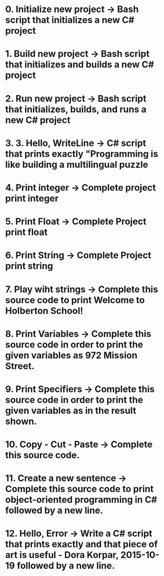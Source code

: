 # 0. Initialize new project -> Bash script that initializes a new C# project
# 1. Build new project -> Bash script that initializes and builds a new C# project 
# 2. Run new project -> Bash script that initializes, builds, and runs a new C# project
# 3. 3. Hello, WriteLine -> C# script that prints exactly "Programming is like building a multilingual puzzle
# 4. Print integer -> Complete project print integer
# 5. Print Float -> Complete Project print float
# 6. Print String -> Complete Project print string
# 7. Play wiht strings -> Complete this source code to print Welcome to Holberton School!
# 8. Print Variables -> Complete this source code in order to print the given variables as 972 Mission Street.
# 9. Print Specifiers -> Complete this source code in order to print the given variables as in the result shown.
# 10. Copy - Cut - Paste -> Complete this source code.
# 11. Create a new sentence -> Complete this source code to print object-oriented programming in C# followed by a new line.
# 12. Hello, Error -> Write a C# script that prints exactly and that piece of art is useful - Dora Korpar, 2015-10-19 followed by a new line.
